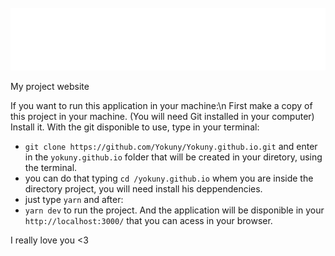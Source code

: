 <div align="center">
	<br>
	<a href="https://yokuny.vercel.app/">
		<img src="./public/saint-machine-animated-VHS.svg" width="800" height="100">
    </a>
	<br>
</div>

My project website

If you want to run this application in your machine:\n
First make a copy of this project in your machine. (You will need Git installed in your computer) Install it.
With the git disponible to use, type in your terminal:
- `git clone https://github.com/Yokuny/Yokuny.github.io.git`
and enter in the `yokuny.github.io` folder that will be created in your diretory, using the terminal.
- you can do that typing `cd /yokuny.github.io`
whem you are inside the directory project, you will need install his deppendencies.
- just type `yarn`
and after:
- `yarn dev` to run the project.
And the application will be disponible in your ` http://localhost:3000/ `
that you can acess in your browser.

I really love you <3

